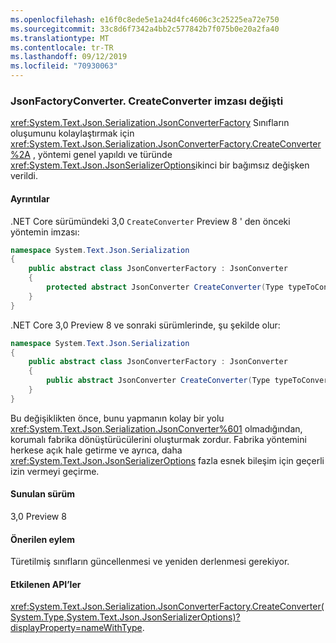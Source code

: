 ```yaml
---
ms.openlocfilehash: e16f0c8ede5e1a24d4fc4606c3c25225ea72e750
ms.sourcegitcommit: 33c8d6f7342a4bb2c577842b7f075b0e20a2fa40
ms.translationtype: MT
ms.contentlocale: tr-TR
ms.lasthandoff: 09/12/2019
ms.locfileid: "70930063"
---
```

### <a name="jsonfactoryconvertercreateconverter-signature-changed"></a>JsonFactoryConverter. CreateConverter imzası değişti

<xref:System.Text.Json.Serialization.JsonConverterFactory> Sınıfların oluşumunu kolaylaştırmak için <xref:System.Text.Json.Serialization.JsonConverterFactory.CreateConverter%2A> , yöntemi genel yapıldı ve türünde <xref:System.Text.Json.JsonSerializerOptions>ikinci bir bağımsız değişken verildi.

#### <a name="details"></a>Ayrıntılar

.NET Core sürümündeki 3,0 `CreateConverter` Preview 8 ' den önceki yöntemin imzası: 

```csharp
namespace System.Text.Json.Serialization
{
    public abstract class JsonConverterFactory : JsonConverter
    {
        protected abstract JsonConverter CreateConverter(Type typeToConvert);
    }
}
```

.NET Core 3,0 Preview 8 ve sonraki sürümlerinde, şu şekilde olur:

```csharp
namespace System.Text.Json.Serialization
{
    public abstract class JsonConverterFactory : JsonConverter
    {
        public abstract JsonConverter CreateConverter(Type typeToConvert, JsonSerializerOptions options);
    }
}
```

Bu değişiklikten önce, bunu yapmanın kolay bir yolu <xref:System.Text.Json.Serialization.JsonConverter%601> olmadığından, korumalı fabrika dönüştürücülerini oluşturmak zordur. Fabrika yöntemini herkese açık hale getirme ve ayrıca, daha <xref:System.Text.Json.JsonSerializerOptions> fazla esnek bileşim için geçerli izin vermeyi geçirme.

#### <a name="version-introduced"></a>Sunulan sürüm

3,0 Preview 8

#### <a name="recommended-action"></a>Önerilen eylem

Türetilmiş sınıfların güncellenmesi ve yeniden derlenmesi gerekiyor.

#### <a name="affected-apis"></a>Etkilenen API’ler

<xref:System.Text.Json.Serialization.JsonConverterFactory.CreateConverter(System.Type,System.Text.Json.JsonSerializerOptions)?displayProperty=nameWithType>.

<!-- For tool use only

### Affected APIs

- `M:System.Text.Json.Serialization.JsonConverterFactory.CreateConverter(System.Type,System.Text.Json.JsonSerializerOptions)`

-->
